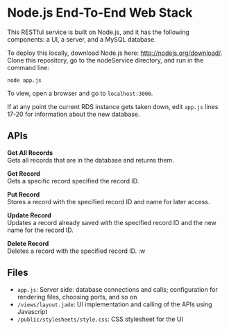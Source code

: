 Node.js End-To-End Web Stack
===========

This RESTful service is built on Node.js, and it has the following components: a UI, a server, and a MySQL database.  

To deploy this locally, download Node.js here: http://nodejs.org/download/. Clone this repository, go to the nodeService directory, and run in the command line:  

    node app.js

To view, open a browser and go to <code>localhost:3000</code>.  

If at any point the current RDS instance gets taken down, edit <code>app.js</code> lines 17-20 for information about the new database.

APIs
-----
<b>Get All Records</b>  
Gets all records that are in the database and returns them.  

<b>Get Record</b>   
Gets a specific record specified the record ID.  

<b>Put Record</b>  
Stores a record with the specified record ID and name for later access.  

<b>Update Record</b>  
Updates a record already saved with the specified record ID and the new name for the record ID.  

<b>Delete Record</b>  
Deletes a record with the specified record ID.  :w


Files
-----
* <code>app.js</code>: Server side: database connections and calls; configuration for rendering files, choosing ports, and so on
* <code>/views/layout.jade</code>: UI implementation and calling of the APIs using Javascript  
* <code>/public/stylesheets/style.css</code>: CSS stylesheet for the UI  


